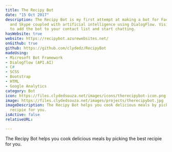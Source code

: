 ```yaml
---
title: The Recipy Bot
date: "15 Oct 2017"
description: The Recipy Bot is my first attempt at making a bot for Facebook Messenger
  and Skype coupled with artificial intelligence using DialogFlow. Visit the website
  to add the bot to your contact list and start chatting.
hasWebsite: true
website: https://recipybot.azurewebsites.net/
onGithub: true
github: https://github.com/clydedz/RecipyBot
madeUsing:
- Microsoft Bot Framework
- Dialogflow (API.AI)
- C#
- SCSS
- Bootstrap
- HTML
- Google Analytics
category: Bot
icon: https://files.clydedsouza.net/images/icons/therecipybot-icon.png
image: https://files.clydedsouza.net/images/projects/therecipybot.jpg
imageDescription: The Recipy Bot helps you cook delicious meals by picking the best
  recipie for you.
isActive: false
relativeURL: 

---
```


The Recipy Bot helps you cook delicious meals by picking the best recipie for you.



